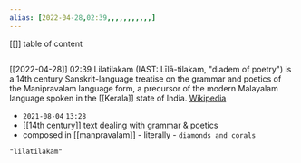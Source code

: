 ```yaml
---
alias: [2022-04-28,02:39,,,,,,,,,,,]
---
```

[[]]
table of content
```toc
```

[[2022-04-28]] 02:39
Lilatilakam (IAST: Līlā-tilakam, "diadem of poetry") is a 14th century Sanskrit-language treatise on the grammar and poetics of the Manipravalam language form, a precursor of the modern Malayalam language spoken in the [[Kerala]] state of India.
[Wikipedia](https://en.wikipedia.org/wiki/Lilatilakam)
- `2021-08-04` `13:28`
- [[14th century]] text dealing with grammar & poetics
- composed in [[manpravalam]] - literally - `diamonds and corals`
```query
"lilatilakam"
```